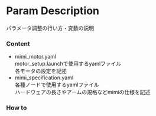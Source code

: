 # Param Description  
パラメータ調整の行い方・変数の説明  
  
### Content  
- mimi_motor.yaml  
motor_setup.launchで使用するyamlファイル  
各モータの設定を記述  
- mimi_specification.yaml  
各種ノードで使用するyamlファイル  
ハードウェアの長さやアームの規格などmimiの仕様を記述  
  
### How to  

